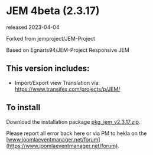 # JEM 4beta (2.3.17)
released 2023-04-04

Forked from jemproject/JEM-Project

Based on Egnarts94/JEM-Project Responsive JEM

## This version includes:
- Import/Export view
Translation via:  https://www.transifex.com/projects/p/JEM/

## To install
Download the installation package [pkg_jem_v2.3.17.zip](https://raw.githubusercontent.com/Heklaterriol/JEM-Project/JEM-4beta2/pkg_jem_v2.3.17.zip).    

Please report all error back here or via PM to hekla on the [www.joomlaeventmanager.net/forum](https://www.joomlaeventmanager.net/forum).